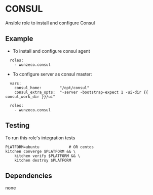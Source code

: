 CONSUL
======

Ansible role to install and configure Consul


## Example

- To install and configure consul agent

```
  roles:
    - wunzeco.consul
```


- To configure server as consul master:

```
  vars:
    consul_home:    	"/opt/consul"
    consul_extra_opts:  "-server -bootstrap-expect 1 -ui-dir {{ consul_work_dir }}/ui"

  roles:
    - wunzeco.consul
```


## Testing

To run this role's integration tests

```
PLATFORM=ubuntu				# OR centos
kitchen converge $PLATFORM && \
	kitchen verify $PLATFORM && \
	kitchen destroy $PLATFORM 
```


## Dependencies

none

